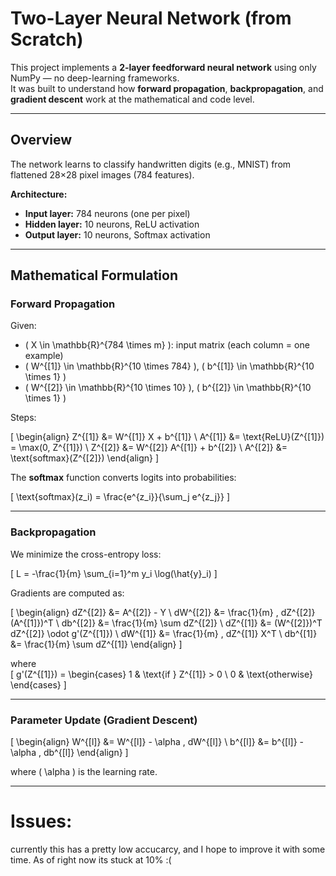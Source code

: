 # Two-Layer Neural Network (from Scratch)

This project implements a **2-layer feedforward neural network** using only NumPy — no deep-learning frameworks.  
It was built to understand how **forward propagation**, **backpropagation**, and **gradient descent** work at the mathematical and code level.

---

## Overview

The network learns to classify handwritten digits (e.g., MNIST) from flattened 28×28 pixel images (784 features).

**Architecture:**
- **Input layer:** 784 neurons (one per pixel)
- **Hidden layer:** 10 neurons, ReLU activation  
- **Output layer:** 10 neurons, Softmax activation  

---

## Mathematical Formulation

### Forward Propagation

Given:
- \( X \in \mathbb{R}^{784 \times m} \): input matrix (each column = one example)  
- \( W^{[1]} \in \mathbb{R}^{10 \times 784} \), \( b^{[1]} \in \mathbb{R}^{10 \times 1} \)  
- \( W^{[2]} \in \mathbb{R}^{10 \times 10} \), \( b^{[2]} \in \mathbb{R}^{10 \times 1} \)

Steps:

\[
\begin{align}
Z^{[1]} &= W^{[1]} X + b^{[1]} \\
A^{[1]} &= \text{ReLU}(Z^{[1]}) = \max(0, Z^{[1]}) \\
Z^{[2]} &= W^{[2]} A^{[1]} + b^{[2]} \\
A^{[2]} &= \text{softmax}(Z^{[2]})
\end{align}
\]

The **softmax** function converts logits into probabilities:

\[
\text{softmax}(z_i) = \frac{e^{z_i}}{\sum_j e^{z_j}}
\]

---

### Backpropagation

We minimize the cross-entropy loss:

\[
L = -\frac{1}{m} \sum_{i=1}^m y_i \log(\hat{y}_i)
\]

Gradients are computed as:

\[
\begin{align}
dZ^{[2]} &= A^{[2]} - Y \\
dW^{[2]} &= \frac{1}{m} \, dZ^{[2]} (A^{[1]})^T \\
db^{[2]} &= \frac{1}{m} \sum dZ^{[2]} \\
dZ^{[1]} &= (W^{[2]})^T dZ^{[2]} \odot g'(Z^{[1]}) \\
dW^{[1]} &= \frac{1}{m} \, dZ^{[1]} X^T \\
db^{[1]} &= \frac{1}{m} \sum dZ^{[1]}
\end{align}
\]

where  
\[
g'(Z^{[1]}) =
\begin{cases}
1 & \text{if } Z^{[1]} > 0 \\
0 & \text{otherwise}
\end{cases}
\]

---

### Parameter Update (Gradient Descent)

\[
\begin{align}
W^{[l]} &= W^{[l]} - \alpha \, dW^{[l]} \\
b^{[l]} &= b^{[l]} - \alpha \, db^{[l]}
\end{align}
\]

where \( \alpha \) is the learning rate.

---

# Issues: 
currently this has a pretty low accucarcy, and I hope to improve it with some time. As of right now its stuck at 10% :( 


